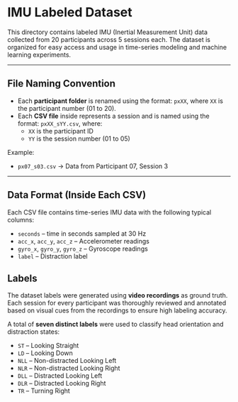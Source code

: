 # IMU Labeled Dataset

This directory contains labeled IMU (Inertial Measurement Unit) data collected from 20 participants across 5 sessions each. The dataset is organized for easy access and usage in time-series modeling and machine learning experiments.


---

## File Naming Convention

- Each **participant folder** is renamed using the format: `pxXX`, where `XX` is the participant number (01 to 20).
- Each **CSV file** inside represents a session and is named using the format: `pxXX_sYY.csv`, where:
  - `XX` is the participant ID
  - `YY` is the session number (01 to 05)

Example:
- `px07_s03.csv` → Data from Participant 07, Session 3

---

##  Data Format (Inside Each CSV)

Each CSV file contains time-series IMU data with the following typical columns:
- `seconds` – time in seconds sampled at 30 Hz
- `acc_x`, `acc_y`, `acc_z` – Accelerometer readings
- `gyro_x`, `gyro_y`, `gyro_z` – Gyroscope readings
- `label` – Distraction label

##  Labels

The dataset labels were generated using **video recordings** as ground truth. Each session for every participant was thoroughly reviewed and annotated based on visual cues from the recordings to ensure high labeling accuracy.

A total of **seven distinct labels** were used to classify head orientation and distraction states:

- `ST`  – Looking Straight  
- `LD`  – Looking Down  
- `NLL` – Non-distracted Looking Left  
- `NLR` – Non-distracted Looking Right  
- `DLL` – Distracted Looking Left  
- `DLR` – Distracted Looking Right  
- `TR`  – Turning Right  

